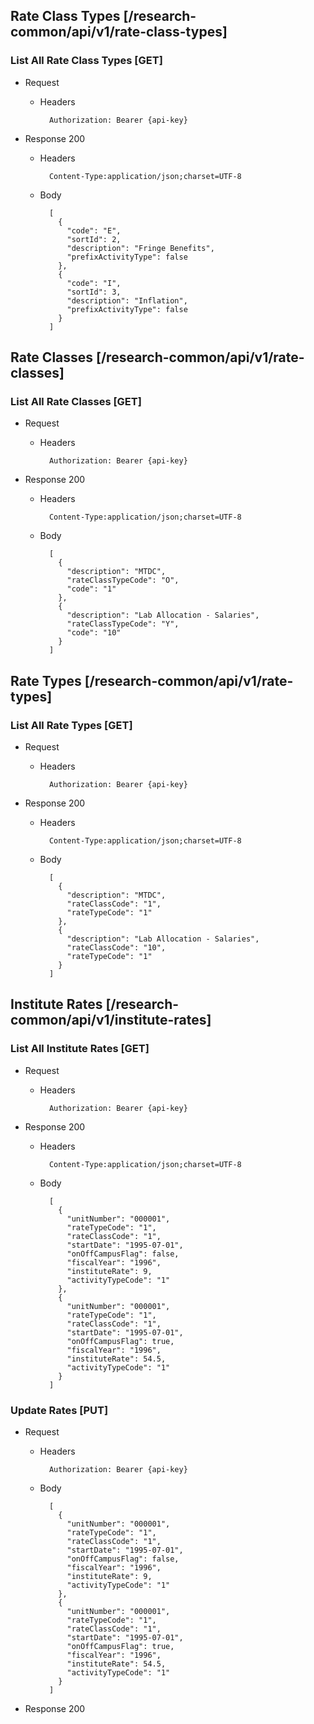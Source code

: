 ## Rate Class Types [/research-common/api/v1/rate-class-types]

### List All Rate Class Types [GET]
	 
+ Request

    + Headers

            Authorization: Bearer {api-key}             

+ Response 200
    + Headers

            Content-Type:application/json;charset=UTF-8

    + Body
    
			[
			  {
			    "code": "E",
			    "sortId": 2,
			    "description": "Fringe Benefits",
			    "prefixActivityType": false
			  },
			  {
			    "code": "I",
			    "sortId": 3,
			    "description": "Inflation",
			    "prefixActivityType": false
			  }
			]

## Rate Classes [/research-common/api/v1/rate-classes]

### List All Rate Classes [GET]
	 
+ Request

    + Headers

            Authorization: Bearer {api-key}             

+ Response 200
    + Headers

            Content-Type:application/json;charset=UTF-8

    + Body
    
			[
			  {
			    "description": "MTDC",
			    "rateClassTypeCode": "O",
			    "code": "1"
			  },
			  {
			    "description": "Lab Allocation - Salaries",
			    "rateClassTypeCode": "Y",
			    "code": "10"
			  }
			]
		
## Rate Types [/research-common/api/v1/rate-types]

### List All Rate Types [GET]
	 
+ Request

    + Headers

            Authorization: Bearer {api-key}             

+ Response 200
    + Headers

            Content-Type:application/json;charset=UTF-8

    + Body
    
			[
			  {
			    "description": "MTDC",
			    "rateClassCode": "1",
			    "rateTypeCode": "1"
			  },
			  {
			    "description": "Lab Allocation - Salaries",
			    "rateClassCode": "10",
			    "rateTypeCode": "1"
			  }
			]

## Institute Rates [/research-common/api/v1/institute-rates]

### List All Institute Rates [GET]
	 
+ Request

    + Headers

            Authorization: Bearer {api-key}             

+ Response 200
    + Headers

            Content-Type:application/json;charset=UTF-8

    + Body
    
			[
			  {
			    "unitNumber": "000001",
			    "rateTypeCode": "1",
			    "rateClassCode": "1",
			    "startDate": "1995-07-01",
			    "onOffCampusFlag": false,
			    "fiscalYear": "1996",
			    "instituteRate": 9,
			    "activityTypeCode": "1"
			  },
			  {
			    "unitNumber": "000001",
			    "rateTypeCode": "1",
			    "rateClassCode": "1",
			    "startDate": "1995-07-01",
			    "onOffCampusFlag": true,
			    "fiscalYear": "1996",
			    "instituteRate": 54.5,
			    "activityTypeCode": "1"
			  }
			]

### Update Rates [PUT]

+ Request

    + Headers

            Authorization: Bearer {api-key}   

    + Body
    
			[
			  {
			    "unitNumber": "000001",
			    "rateTypeCode": "1",
			    "rateClassCode": "1",
			    "startDate": "1995-07-01",
			    "onOffCampusFlag": false,
			    "fiscalYear": "1996",
			    "instituteRate": 9,
			    "activityTypeCode": "1"
			  },
			  {
			    "unitNumber": "000001",
			    "rateTypeCode": "1",
			    "rateClassCode": "1",
			    "startDate": "1995-07-01",
			    "onOffCampusFlag": true,
			    "fiscalYear": "1996",
			    "instituteRate": 54.5,
			    "activityTypeCode": "1"
			  }
			]
+ Response 200
    	